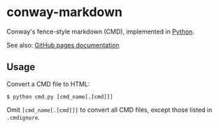 # conway-markdown

Conway's fence-style markdown (CMD), implemented in [Python][cmd.py].

See also: [GitHub pages documentation][cmd-docs]

## Usage

Convert a CMD file to HTML:

````
$ python cmd.py [cmd_name[.[cmd]]]
````

Omit `[cmd_name[.[cmd]]]` to convert all CMD files,
except those listed in `.cmdignore`.

[cmd-docs]: https://conway-markdown.github.io/
[cmd.py]: cmd.py
